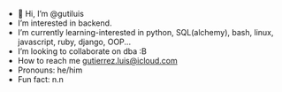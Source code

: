 - 👋 Hi, I’m @gutiluis
- I’m interested in backend.
- I’m currently learning-interested in python, SQL(alchemy), bash, linux, javascript, ruby, django, OOP...
- I’m looking to collaborate on dba :B
- How to reach me gutierrez.luis@icloud.com
- Pronouns: he/him
- Fun fact:  n.n

<!---
gutiluis/gutiluis is a ✨ special ✨ repository because its `README.md` (this file) appears on your GitHub profile.
You can click the Preview link to take a look at your changes.
--->
